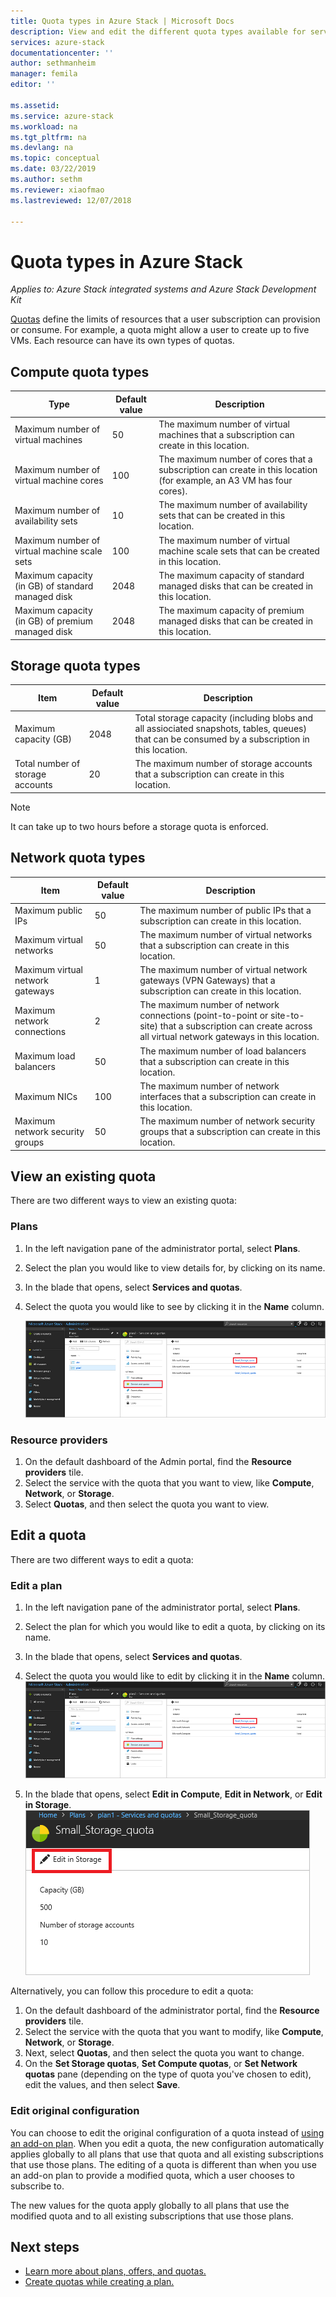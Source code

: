```yaml
---
title: Quota types in Azure Stack | Microsoft Docs
description: View and edit the different quota types available for services and resources in Azure Stack.
services: azure-stack
documentationcenter: ''
author: sethmanheim
manager: femila
editor: ''

ms.assetid: 
ms.service: azure-stack
ms.workload: na
ms.tgt_pltfrm: na
ms.devlang: na
ms.topic: conceptual
ms.date: 03/22/2019
ms.author: sethm
ms.reviewer: xiaofmao
ms.lastreviewed: 12/07/2018

---
```

# Quota types in Azure Stack

*Applies to: Azure Stack integrated systems and Azure Stack Development Kit*

[Quotas](azure-stack-plan-offer-quota-overview.md#plans) define the limits of resources that a user subscription can provision or consume. For example, a quota might allow a user to create up to five VMs. Each resource can have its own types of quotas.

## Compute quota types

| **Type** | **Default value** | **Description** |
| --- | --- | --- |
| Maximum number of virtual machines | 50 | The maximum number of virtual machines that a subscription can create in this location. |
| Maximum number of virtual machine cores | 100 | The maximum number of cores that a subscription can create in this location (for example, an A3 VM has four cores). |
| Maximum number of availability sets | 10 | The maximum number of availability sets that can be created in this location. |
| Maximum number of virtual machine scale sets | 100 | The maximum number of virtual machine scale sets that can be created in this location. |
| Maximum capacity (in GB) of standard managed disk | 2048 | The maximum capacity of standard managed disks that can be created in this location. |
| Maximum capacity (in GB) of premium managed disk | 2048 | The maximum capacity of premium managed disks that can be created in this location. |

## Storage quota types

| **Item** | **Default value** | **Description** |
| --- | --- | --- |
| Maximum capacity (GB) |2048 |Total storage capacity (including blobs and all assiociated snapshots, tables, queues) that can be consumed by a subscription in this location. |
| Total number of storage accounts |20 |The maximum number of storage accounts that a subscription can create in this location. |

> [!NOTE]  
> It can take up to two hours before a storage quota is enforced.

## Network quota types

| **Item** | **Default value** | **Description** |
| --- | --- | --- |
| Maximum public IPs |50 |The maximum number of public IPs that a subscription can create in this location. |
| Maximum virtual networks |50 |The maximum number of virtual networks that a subscription can create in this location. |
| Maximum virtual network gateways |1 |The maximum number of virtual network gateways (VPN Gateways) that a subscription can create in this location. |
| Maximum network connections |2 |The maximum number of network connections (point-to-point or site-to-site) that a subscription can create across all virtual network gateways in this location. |
| Maximum load balancers |50 |The maximum number of load balancers that a subscription can create in this location. |
| Maximum NICs |100 |The maximum number of network interfaces that a subscription can create in this location. |
| Maximum network security groups |50 |The maximum number of network security groups that a subscription can create in this location. |

## View an existing quota

There are two different ways to view an existing quota:

### Plans

1. In the left navigation pane of the administrator portal, select **Plans**.
2. Select the plan you would like to view details for, by clicking on its name.
3. In the blade that opens, select **Services and quotas**.
4. Select the quota you would like to see by clicking it in the **Name** column.

    [![Quotas](media/azure-stack-quota-types/quotas1sm.png "View quotas")](media/azure-stack-quota-types/quotas1.png#lightbox)

### Resource providers

1. On the default dashboard of the Admin portal, find the **Resource providers** tile.
2. Select the service with the quota that you want to view, like **Compute**, **Network**, or **Storage**.
3. Select **Quotas**, and then select the quota you want to view.

## Edit a quota

There are two different ways to edit a quota:

### Edit a plan

1. In the left navigation pane of the administrator portal, select **Plans**.
2. Select the plan for which you would like to edit a quota, by clicking on its name.
3. In the blade that opens, select **Services and quotas**.
4. Select the quota you would like to edit by clicking it in the **Name** column.
    [![Quotas](media/azure-stack-quota-types/quotas1sm.png "View quotas")](media/azure-stack-quota-types/quotas1.png#lightbox)

5. In the blade that opens, select **Edit in Compute**, **Edit in Network**, or **Edit in Storage**.
    ![Quotas](media/azure-stack-quota-types/quotas3.png "View quotas")

Alternatively, you can follow this procedure to edit a quota:

1. On the default dashboard of the administrator portal, find the **Resource providers** tile.
2. Select the service with the quota that you want to modify, like **Compute**, **Network**, or **Storage**.
3. Next, select **Quotas**, and then select the quota you want to change.
4. On the **Set Storage quotas**, **Set Compute quotas**, or **Set Network quotas** pane (depending on the type of quota you've chosen to edit), edit the values, and then select **Save**.

### Edit original configuration
  
You can choose to edit the original configuration of a quota instead of [using an add-on plan](create-add-on-plan.md). When you edit a quota, the new configuration automatically applies globally to all plans that use that quota and all existing subscriptions that use those plans. The editing of a quota is different than when you use an add-on plan to provide a modified quota, which a user chooses to subscribe to.

The new values for the quota apply globally to all plans that use the modified quota and to all existing subscriptions that use those plans.

## Next steps

- [Learn more about plans, offers, and quotas.](azure-stack-plan-offer-quota-overview.md)
- [Create quotas while creating a plan.](azure-stack-create-plan.md)
